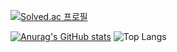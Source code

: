 
[![Solved.ac
프로필](http://mazassumnida.wtf/api/generate_badge?boj=dlrwp0370)](https://solved.ac/dlrwp0370)

[![Anurag's GitHub stats](https://github-readme-stats.vercel.app/api?username=sungikje)](https://github.com/anuraghazra/github-readme-stats) ![Top Langs](https://github-readme-stats.vercel.app/api/top-langs/?username=sungikje&layout=compact)
<!--
**sungikje/sungikje** is a ✨ _special_ ✨ repository because its `README.md` (this file) appears on your GitHub profile.

Here are some ideas to get you started:

- 🔭 I’m currently working on ...
- 🌱 I’m currently learning ...
- 👯 I’m looking to collaborate on ...
- 🤔 I’m looking for help with ...
- 💬 Ask me about ...
- 📫 How to reach me: ...
- 😄 Pronouns: ...
- ⚡ Fun fact: ...
-->
